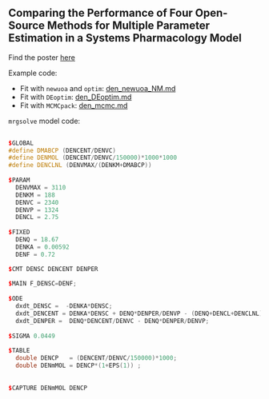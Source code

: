 ## Comparing the Performance of Four Open-Source Methods for Multiple Parameter Estimation in a Systems Pharmacology Model

Find the poster [here](https://t.co/F07pxybAZb)

Example code:

* Fit with `newuoa` and `optim`: [den_newuoa_NM.md](den_newuoa_NM.md)
* Fit with `DEoptim`: [den_DEoptim.md](den_DEoptim.md)
* Fit with `MCMCpack`: [den_mcmc.md](den_mcmc.md)



`mrgsolve` model code:


```cpp
 
$GLOBAL
#define DMABCP (DENCENT/DENVC)
#define DENMOL (DENCENT/DENVC/150000)*1000*1000
#define DENCLNL (DENVMAX/(DENKM+DMABCP))
  
$PARAM
  DENVMAX = 3110
  DENKM = 188
  DENVC = 2340
  DENVP = 1324  
  DENCL = 2.75
  
$FIXED
  DENQ = 18.67 
  DENKA = 0.00592
  DENF = 0.72

$CMT DENSC DENCENT DENPER
  
$MAIN F_DENSC=DENF;
  
$ODE
  dxdt_DENSC =  -DENKA*DENSC;
  dxdt_DENCENT = DENKA*DENSC + DENQ*DENPER/DENVP - (DENQ+DENCL+DENCLNL)*DENCENT/DENVC ;
  dxdt_DENPER =  DENQ*DENCENT/DENVC - DENQ*DENPER/DENVP;
  
$SIGMA 0.0449
  
$TABLE
  double DENCP   = (DENCENT/DENVC/150000)*1000;
  double DENmMOL = DENCP*(1+EPS(1)) ;
  
   
$CAPTURE DENmMOL DENCP
```
